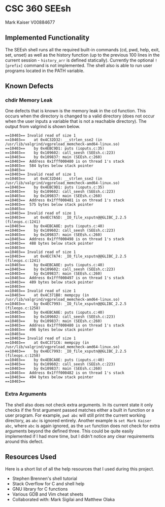 # CSC 360 SEEsh

Mark Kaiser
V00884677
## Implemented Functionality

The SEEsh shell runs all the required built-in commands (cd, pwd, help, exit, set, unset) as well as the history function (up to the previous 100 lines in the current session - `history_arr` is defined statically).  Currently the optional `![prefix]` command is not implemented.  The shell also is able to run user programs located in the PATH variable.

## Known Defects
### chdir Memory Leak
One defects that is known is the memory leak in the cd function.  This occurs when the directory is changed to a valid directory (does not occur when the user inputs a variable that is not a reachable directory).  The output from valgrind is shown below.
```
==10403== Invalid read of size 1
==10403==    at 0x4C32D32: __strlen_sse2 (in /usr/lib/valgrind/vgpreload_memcheck-amd64-linux.so)
==10403==    by 0x4EBC9D1: puts (ioputs.c:35)
==10403==    by 0x109602: call_seesh (SEEsh.c:223)
==10403==    by 0x109837: main (SEEsh.c:260)
==10403==  Address 0x1fff000480 is on thread 1's stack
==10403==  584 bytes below stack pointer
==10403==
==10403== Invalid read of size 1
==10403==    at 0x4C32D44: __strlen_sse2 (in /usr/lib/valgrind/vgpreload_memcheck-amd64-linux.so)
==10403==    by 0x4EBC9D1: puts (ioputs.c:35)
==10403==    by 0x109602: call_seesh (SEEsh.c:223)
==10403==    by 0x109837: main (SEEsh.c:260)
==10403==  Address 0x1fff000481 is on thread 1's stack
==10403==  575 bytes below stack pointer
==10403==
==10403== Invalid read of size 1
==10403==    at 0x4EC7A5D: _IO_file_xsputn@@GLIBC_2.2.5 (fileops.c:1241)
==10403==    by 0x4EBCA8E: puts (ioputs.c:40)
==10403==    by 0x109602: call_seesh (SEEsh.c:223)
==10403==    by 0x109837: main (SEEsh.c:260)
==10403==  Address 0x1fff000498 is on thread 1's stack
==10403==  488 bytes below stack pointer
==10403==
==10403== Invalid read of size 1
==10403==    at 0x4EC7A74: _IO_file_xsputn@@GLIBC_2.2.5 (fileops.c:1241)
==10403==    by 0x4EBCA8E: puts (ioputs.c:40)
==10403==    by 0x109602: call_seesh (SEEsh.c:223)
==10403==    by 0x109837: main (SEEsh.c:260)
==10403==  Address 0x1fff000497 is on thread 1's stack
==10403==  489 bytes below stack pointer
==10403==
==10403== Invalid read of size 1
==10403==    at 0x4C371B8: mempcpy (in /usr/lib/valgrind/vgpreload_memcheck-amd64-linux.so)
==10403==    by 0x4EC7993: _IO_file_xsputn@@GLIBC_2.2.5 (fileops.c:1258)
==10403==    by 0x4EBCA8E: puts (ioputs.c:40)
==10403==    by 0x109602: call_seesh (SEEsh.c:223)
==10403==    by 0x109837: main (SEEsh.c:260)
==10403==  Address 0x1fff000480 is on thread 1's stack
==10403==  496 bytes below stack pointer
==10403==
==10403== Invalid read of size 1
==10403==    at 0x4C371C6: mempcpy (in /usr/lib/valgrind/vgpreload_memcheck-amd64-linux.so)
==10403==    by 0x4EC7993: _IO_file_xsputn@@GLIBC_2.2.5 (fileops.c:1258)
==10403==    by 0x4EBCA8E: puts (ioputs.c:40)
==10403==    by 0x109602: call_seesh (SEEsh.c:223)
==10403==    by 0x109837: main (SEEsh.c:260)
==10403==  Address 0x1fff000482 is on thread 1's stack
==10403==  494 bytes below stack pointer
==10403==
```
### Extra Arguments
The shell also does not check extra arguments.  In its current state it only checks if the first argument passed matches either a built in function or a user program.  For example, `pwd abc` will still print the current working directory, as `abc` is ignored entirely.  Another example is `set Mark Kaiser abc`, where `abc` is again ignored, as the `set` function does not check for extra arguments beyond the defined three.  This could be quite easily implemented if I had more time, but I didn't notice any clear requirements around this defect.

## Resources Used

Here is a short list of all the help resources that I used during this project.

* Stephen Brennen's shell tutorial
* Stack Overflow for C and shell help
* GNU library for C functions
* Various GDB and Vim cheat sheets
* Collaborated with: Mark Sigilai and Matthew Olaka